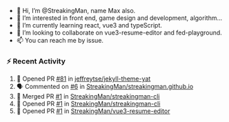 - 👋 Hi, I’m @StreakingMan, name Max also.
- 👀 I’m interested in front end, game design and development, algorithm...
- 🌱 I’m currently learning react, vue3 and typeScript.
- 💞️ I’m looking to collaborate on vue3-resume-editor and fed-playground.
- 📫 You can reach me by issue.

<!---
StreakingMan/StreakingMan is a ✨ special ✨ repository because its `README.md` (this file) appears on your GitHub profile.
You can click the Preview link to take a look at your changes.
--->

<!--START_SECTION:readme-info-->
<!--END_SECTION:readme-info-->

### :zap: Recent Activity

<!--START_SECTION:activity-->
1. 💪 Opened PR [#81](https://github.com/jeffreytse/jekyll-theme-yat/pull/81) in [jeffreytse/jekyll-theme-yat](https://github.com/jeffreytse/jekyll-theme-yat)
2. 🗣 Commented on [#6](https://github.com/StreakingMan/streakingman.github.io/issues/6) in [StreakingMan/streakingman.github.io](https://github.com/StreakingMan/streakingman.github.io)
3. 🎉 Merged PR [#1](https://github.com/StreakingMan/streakingman-cli/pull/1) in [StreakingMan/streakingman-cli](https://github.com/StreakingMan/streakingman-cli)
4. 💪 Opened PR [#1](https://github.com/StreakingMan/streakingman-cli/pull/1) in [StreakingMan/streakingman-cli](https://github.com/StreakingMan/streakingman-cli)
5. 💪 Opened PR [#1](https://github.com/StreakingMan/vue3-resume-editor/pull/1) in [StreakingMan/vue3-resume-editor](https://github.com/StreakingMan/vue3-resume-editor)
<!--END_SECTION:activity-->
